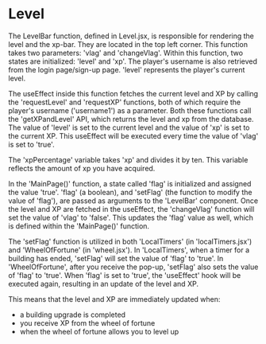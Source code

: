 # Level

The LevelBar function, defined in Level.jsx, is responsible for rendering the level and the xp-bar. They are located in the top left corner.
This function takes two parameters: 'vlag' and 'changeVlag'. Within this function, two states are initialized: 'level' and 'xp'. The player's username is also retrieved from the login page/sign-up page. 
'level' represents the player's current level.

The useEffect inside this function fetches the current level and XP by calling the 'requestLevel' and 'requestXP' functions, both of which require the player's username ('username1') as a parameter. 
Both these functions call the 'getXPandLevel' API, which returns the level and xp from the database. The value of 'level' is set to the current level and the value of 'xp' is set to the current XP.
This useEffect will be executed every time the value of 'vlag' is set to 'true'. 

The 'xpPercentage' variable takes 'xp' and divides it by ten. This variable reflects the amount of xp you have acquired.

In the 'MainPage()' function, a state called 'flag' is initialized and assigned the value 'true'. 
'flag' (a boolean), and 'setFlag' (the function to modify the value of 'flag'), are passed as arguments to the 'LevelBar' component.
Once the level and XP are fetched in the useEffect, the 'changeVlag' function will set the value of 'vlag' to 'false'. 
This updates the 'flag' value as well, which is defined within the 'MainPage()' function.

The 'setFlag' function is utilized in both 'LocalTimers' (in 'localTimers.jsx') and 'WheelOfFortune' (in 'wheel.jsx'). 
In 'LocalTimers', when a timer for a building has ended, 'setFlag' will set the value of 'flag' to 'true'. 
In 'WheelOfFortune', after you receive the pop-up, 'setFlag' also sets the value of 'flag' to 'true'.
When 'flag' is set to 'true', the 'useEffect' hook will be executed again, resulting in an update of the level and XP. 

This means that the level and XP are immediately updated when:

- a building upgrade is completed
- you receive XP from the wheel of fortune
- when the wheel of fortune allows you to level up


